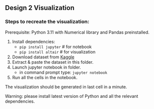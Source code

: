 ## Design 2 Visualization

### Steps to recreate the visualization:

Prerequisite: Python 3.11 with Numerical library and Pandas preinstalled.

1. Install dependencies:
    - ```pip install jupyter``` # for notebook
    - ```pip install altair```  # for visualization
2. Download dataset from [Kaggle](https://www.kaggle.com/datasets/START-UMD/gtd/data)
3. Extract & paste the dataset in this folder.
4. Launch jupyter notebook in folder.
    - in command prompt type: ```jupyter notebook```
5. Run all the cells in the notebook.

The visualization should be generated in last cell in a minute.

Warning: please install latest version of Python and all the relevant dependencies. 